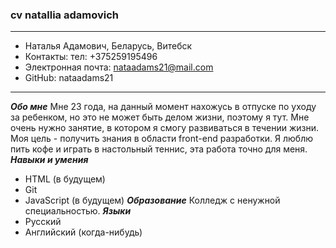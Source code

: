 ### cv natallia adamovich
***
+ Наталья Адамович, Беларусь, Витебск
+ Контакты: тел: +375259195496
+ Электронная почта: nataadams21@mail.com
+ GitHub: nataadams21
***
***Обо мне***
Мне 23 года, на данный момент нахожусь в отпуске по уходу за ребенком, но это не может быть делом жизни, поэтому я тут. Мне очень нужно занятие, в котором я смогу развиваться в течении жизни. 
Моя цель - получить знания в области front-end разработки. Я люблю пить кофе и играть в настольный теннис, эта работа точно для меня.
***Навыки и умения***
+ HTML (в будущем)
+ Git
+ JavaScript (в будущем)
***Образование***
Колледж с ненужной специальностью.
***Языки***
+ Русский
+ Английский (когда-нибудь)



